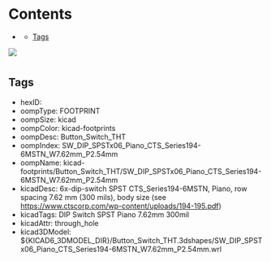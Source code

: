 



Contents
========

* [](#)
	* [Tags](#tags)
  
![][im]
# 

## Tags

- hexID: 
- oompType: FOOTPRINT
- oompSize: kicad
- oompColor: kicad-footprints
- oompDesc: Button_Switch_THT
- oompIndex: SW_DIP_SPSTx06_Piano_CTS_Series194-6MSTN_W7.62mm_P2.54mm
- oompName: kicad-footprints/Button_Switch_THT/SW_DIP_SPSTx06_Piano_CTS_Series194-6MSTN_W7.62mm_P2.54mm
- kicadDesc: 6x-dip-switch SPST CTS_Series194-6MSTN, Piano, row spacing 7.62 mm (300 mils), body size  (see https://www.ctscorp.com/wp-content/uploads/194-195.pdf)
- kicadTags: DIP Switch SPST Piano 7.62mm 300mil
- kicadAttr: through_hole
- kicad3DModel: ${KICAD6_3DMODEL_DIR}/Button_Switch_THT.3dshapes/SW_DIP_SPSTx06_Piano_CTS_Series194-6MSTN_W7.62mm_P2.54mm.wrl



[im]: image.png
